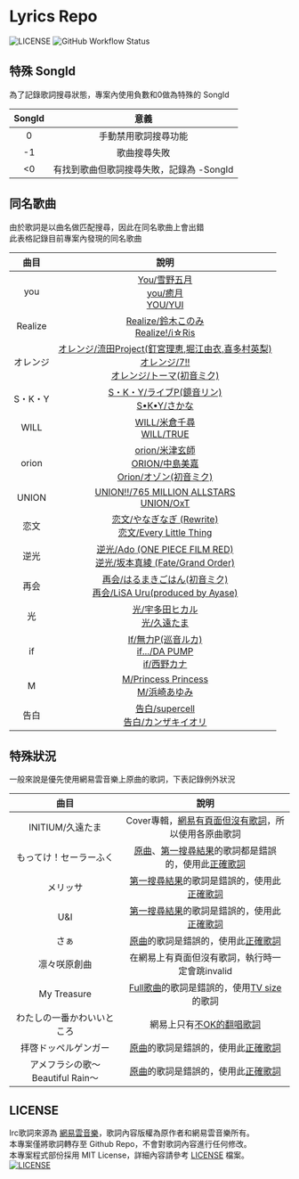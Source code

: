 # Lyrics Repo

![LICENSE](https://img.shields.io/github/license/jim60105/Lyrics?style=for-the-badge)
![GitHub Workflow Status](https://img.shields.io/github/workflow/status/jim60105/Lyrics/Fetch%20Lyrics?style=for-the-badge)

## 特殊 SongId

為了記錄歌詞搜尋狀態，專案內使用負數和0做為特殊的 SongId

| SongId |                  意義                   |
|:------:|:-------------------------------------:|
|   0    |          手動禁用歌詞搜尋功能           |
|   -1   |              歌曲搜尋失敗               |
|   <0   | 有找到歌曲但歌詞搜尋失敗，記錄為 -SongId |

## 同名歌曲

由於歌詞是以曲名做匹配搜尋，因此在同名歌曲上會出錯\
此表格記錄目前專案內發現的同名歌曲

|  曲目   |                                                                                                         說明                                                                                                          |
|:-------:|:---------------------------------------------------------------------------------------------------------------------------------------------------------------------------------------------------------------------:|
|   you   |                         [You/雪野五月](https://music.163.com/#/song?id=672188)<br> [you/癒月](https://music.163.com/#/song?id=33579507)<br> [YOU/YUI](https://music.163.com/#/song?id=668376)                         |
| Realize |                                              [Realize/鈴木このみ](https://music.163.com/#/song?id=1474120993)<br>[Realize!/i☆Ris](https://music.163.com/#/song?id=31062384)                                              |
|  オレンジ   | [オレンジ/流田Project(釘宮理恵,堀江由衣,喜多村英梨)](https://music.163.com/#/song?id=448741128)<br> [オレンジ/7!!](https://music.163.com/#/song?id=458725210)<br>[オレンジ/トーマ(初音ミク)](https://music.163.com/#/song?id=26310273) |
|  S・K・Y  |                                              [S・K・Y/ライブP(鏡音リン)](https://music.163.com/#/song?id=1398679779)<br>[S•K•Y/さかな](https://music.163.com/#/song?id=1376649008)                                              |
|  WILL   |                                               [WILL/米倉千尋](https://music.163.com/#/song?id=669130)<br>[WILL/TRUE](http://music.163.com/api/song/media?id=1479561919)                                               |
|  orion  |              [orion/米津玄師](https://music.163.com/#/song?id=512377169)<br>[ORION/中島美嘉](https://music.163.com/#/song?id=624335)<br>[Orion/オゾン(初音ミク)](https://music.163.com/#/song?id=1467929478)               |
|  UNION  |                                      [UNION!!/765 MILLION ALLSTARS](http://music.163.com/api/song/media?id=865868058)<br>[UNION/OxT](https://music.163.com/#/song?id=1337263056)                                      |
|  恋文   |                                        [恋文/やなぎなぎ (Rewrite)](https://music.163.com/#/song?id=26131698)<br>[恋文/Every Little Thing](https://music.163.com/#/song?id=22709795)                                        |
|  逆光   |                             [逆光/Ado (ONE PIECE FILM RED)](https://music.163.com/#/song?id=1961617004)<br>[逆光/坂本真綾 (Fate/Grand Order)](https://music.163.com/#/song?id=1294910588)                             |
|  再会   |                              [再会/はるまきごはん(初音ミク)](http://music.163.com/api/song/media?id=1474338672)<br>[再会/LiSA Uru(produced by Ayase)](https://music.163.com/#/song?id=1492062605)                              |
|   光    |                                                 [光/宇多田ヒカル](https://music.163.com/#/song?id=1332238900)<br>[光/久遠たま](https://music.163.com/#/song?id=2002778457)                                                 |
|   if    |                    [If/無力P(巡音ルカ)](https://music.163.com/#/song?id=860066)<br>[if.../DA PUMP](https://music.163.com/#/song?id=461708284)<br>[if/西野カナ](https://music.163.com/#/song?id=625623)                    |
|    M    |                                               [M/Princess Princess](https://music.163.com/#/song?id=26129953)<br>[M/浜崎あゆみ](https://music.163.com/#/song?id=22737954)                                                |
|  告白   |                                                [告白/supercell](https://music.163.com/#/song?id=825319)<br>[告白/カンザキイオリ](https://music.163.com/#/song?id=1361159327)                                                 |

## 特殊狀況

一般來說是優先使用網易雲音樂上原曲的歌詞，下表記錄例外狀況

|           曲目           |                                                                                             說明                                                                                              |
|:------------------------:|:-------------------------------------------------------------------------------------------------------------------------------------------------------------------------------------------:|
|      INITIUM/久遠たま      |                                                Cover專輯，[網易有頁面但沒有歌詞](https://music.163.com/#/album?id=149898107)，所以使用各原曲歌詞                                                |
|       もってけ！セーラーふく        | [原曲](https://music.163.com/#/song?id=1440363252)、[第一搜尋結果](https://music.163.com/#/song?id=4919429)的歌詞都是錯誤的，使用此[正確歌詞](https://music.163.com/api/song/media?id=28892268) |
|           メリッサ           |                            [第一搜尋結果](https://music.163.com/#/song?id=28272046)的歌詞是錯誤的，使用此[正確歌詞](https://music.163.com/api/song/media?id=799457)                            |
|           U&I            |                          [第一搜尋結果](https://music.163.com/#/song?id=22803891)的歌詞是錯誤的，使用此[正確歌詞](https://music.163.com/api/song/media?id=1317091851)                          |
|            さぁ            |                               [原曲](https://music.163.com/#/song?id=32288465)的歌詞是錯誤的，使用此[正確歌詞](https://music.163.com/api/song/media?id=29191482)                               |
|       凛々咲原創曲        |                                                                        在網易上有頁面但沒有歌詞，執行時一定會跳invalid                                                                         |
|       My Treasure        |                               [Full歌曲](https://music.163.com/#/song?id=28838509)的歌詞是錯誤的，使用[TV size](https://music.163.com/#/song?id=29418475)的歌詞                                |
|     わたしの一番かわいいところ      |                                                            網易上只有[不OK的翻唱歌詞](https://music.163.com/#/song?id=1975358032)                                                             |
|       拝啓ドッペルゲンガー       |                                  [原曲](https://music.163.com/#/song?id=484058936)的歌詞是錯誤的，使用此[正確歌詞](https://music.163.com/#/song?id=524152940)                                  |
| アメフラシの歌～Beautiful Rain～ |                                  [原曲](https://music.163.com/#/song?id=28528452)的歌詞是錯誤的，使用此[正確歌詞](https://music.163.com/#/song?id=1374105336)                                  |

## LICENSE

lrc歌詞來源為 [網易雲音樂](https://music.163.com/)，歌詞內容版權為原作者和網易雲音樂所有。\
本專案僅將歌詞轉存至 Github Repo，不會對歌詞內容進行任何修改。\
本專案程式部份採用 MIT License，詳細內容請參考 [LICENSE](/LICENSE) 檔案。\
[![LICENSE](https://img.shields.io/github/license/jim60105/Lyrics?style=for-the-badge)
](/LICENSE)
